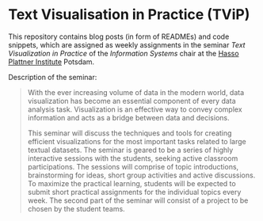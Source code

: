 # Text Visualisation in Practice (TViP)

This repository contains blog posts (in form of READMEs) and code snippets, which are assigned as weekly assignments in the seminar _Text Visualization in Practice_ of the _Information Systems_ chair at the [Hasso Plattner Institute](https://hpi.de/en.html) Potsdam. 

Description of the seminar:

> With the ever increasing volume of data in the modern world, data visualization has become an essential component of every data analysis task. Visualization is an effective way to convey complex information and acts as a bridge between data and decisions.
>
> This seminar will discuss the techniques and tools for creating efficient visualizations for the most important tasks related to large textual datasets.
The seminar is geared to be a series of highly interactive sessions with the students, seeking active classroom participations. The sessions will comprise of topic introductions, brainstorming for ideas, short group activities and active discussions. To maximize the practical learning, students will be expected to submit short practical assignments for the individual topics every week.
The second part of the seminar will consist of a project to be chosen by the student teams.
